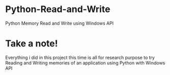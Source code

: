 # Python-Read-and-Write
Python Memory Read and Write using Windows API
# Take a note!
Everything i did in this project this time is all for research purpose to try Reading and Writing memories of an application using Python with Windows API
